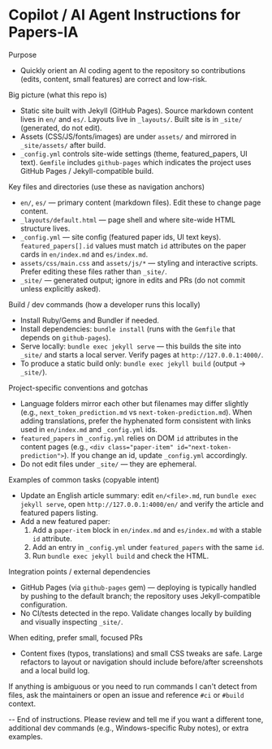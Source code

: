 # Copilot / AI Agent Instructions for Papers-IA

Purpose
- Quickly orient an AI coding agent to the repository so contributions (edits, content, small features) are correct and low-risk.

Big picture (what this repo is)
- Static site built with Jekyll (GitHub Pages). Source markdown content lives in `en/` and `es/`. Layouts live in `_layouts/`. Built site is in `_site/` (generated, do not edit).
- Assets (CSS/JS/fonts/images) are under `assets/` and mirrored in `_site/assets/` after build.
- `_config.yml` controls site-wide settings (theme, featured_papers, UI text). `Gemfile` includes `github-pages` which indicates the project uses GitHub Pages / Jekyll-compatible build.

Key files and directories (use these as navigation anchors)
- `en/`, `es/` — primary content (markdown files). Edit these to change page content.
- `_layouts/default.html` — page shell and where site-wide HTML structure lives.
- `_config.yml` — site config (featured paper ids, UI text keys). `featured_papers[].id` values must match `id` attributes on the paper cards in `en/index.md` and `es/index.md`.
- `assets/css/main.css` and `assets/js/*` — styling and interactive scripts. Prefer editing these files rather than `_site/`.
- `_site/` — generated output; ignore in edits and PRs (do not commit unless explicitly asked).

Build / dev commands (how a developer runs this locally)
- Install Ruby/Gems and Bundler if needed.
- Install dependencies: `bundle install` (runs with the `Gemfile` that depends on `github-pages`).
- Serve locally: `bundle exec jekyll serve` — this builds the site into `_site/` and starts a local server. Verify pages at `http://127.0.0.1:4000/`.
- To produce a static build only: `bundle exec jekyll build` (output -> `_site/`).

Project-specific conventions and gotchas
- Language folders mirror each other but filenames may differ slightly (e.g., `next_token_prediction.md` vs `next-token-prediction.md`). When adding translations, prefer the hyphenated form consistent with links used in `en/index.md` and `_config.yml` ids.
- `featured_papers` in `_config.yml` relies on DOM `id` attributes in the content pages (e.g., `<div class="paper-item" id="next-token-prediction">`). If you change an id, update `_config.yml` accordingly.
- Do not edit files under `_site/` — they are ephemeral.

Examples of common tasks (copyable intent)
- Update an English article summary: edit `en/<file>.md`, run `bundle exec jekyll serve`, open `http://127.0.0.1:4000/en/` and verify the article and featured papers listing.
- Add a new featured paper:
  1. Add a `paper-item` block in `en/index.md` and `es/index.md` with a stable `id` attribute.
  2. Add an entry in `_config.yml` under `featured_papers` with the same `id`.
  3. Run `bundle exec jekyll build` and check the HTML.

Integration points / external dependencies
- GitHub Pages (via `github-pages` gem) — deploying is typically handled by pushing to the default branch; the repository uses Jekyll-compatible configuration.
- No CI/tests detected in the repo. Validate changes locally by building and visually inspecting `_site/`.

When editing, prefer small, focused PRs
- Content fixes (typos, translations) and small CSS tweaks are safe. Large refactors to layout or navigation should include before/after screenshots and a local build log.

If anything is ambiguous or you need to run commands I can't detect from files, ask the maintainers or open an issue and reference `#ci` or `#build` context.

-- End of instructions. Please review and tell me if you want a different tone, additional dev commands (e.g., Windows-specific Ruby notes), or extra examples.